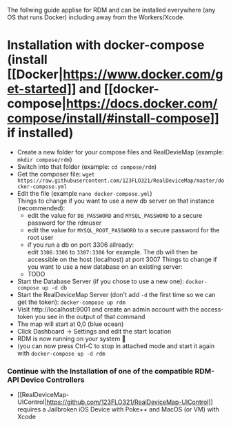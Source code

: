 The follwing guide applise for RDM and can be installed everywhere (any OS that runs Docker) including away from the Workers/Xcode.

# Installation with docker-compose (install **[[Docker|https://www.docker.com/get-started]]** and [[docker-compose|https://docs.docker.com/compose/install/#install-compose]] if installed)

- Create a new folder for your compose files and RealDevieMap (example: `mkdir compose/rdm`)
- Switch into that folder (example: `cd compose/rdm`)
- Get the composer file: `wget https://raw.githubusercontent.com/123FLO321/RealDeviceMap/master/docker-compose.yml`
- Edit the file (example `nano docker-compose.yml`) <br>
  Things to change if you want to use a new db server on that instance (recommended):
  - edit the value for `DB_PASSWORD` and `MYSQL_PASSWORD` to a secure password for the rdmuser
  - edit the value for `MYSQL_ROOT_PASSWORD` to a secure password for the root user
  - if you run a db on port 3306 allready: <br>
    edit `3306:3306` to `3307:3306` for example. The db will then be accessible on the host (localhost) at port 3007 
  Things to change if you want to use a new database on an existing server:
  - TODO
- Start the Database Server (if you chose to use a new one): `docker-compose up -d db`
- Start the RealDeviceMap Server (don't add `-d` the first time so we can get the token): `docker-compose up rdm`
- Visit http://localhost:9001 and create an admin account with the access-token you see in the output of that command
- The map will start at 0,0 (blue ocean)
- Click Dashboard -> Settings and edit the start location
- RDM is now running on your system 🍻 
- (you can now press Ctrl-C to stop in attached mode and start it again with `docker-compose up -d rdm`


### Continue with the Installation of one of the compatible RDM-API Device Controllers
- [[RealDeviceMap-UIControl|https://github.com/123FLO321/RealDeviceMap-UIControl]]<br>
      requires a Jailbroken iOS Device with Poke++ and MacOS (or VM) with Xcode